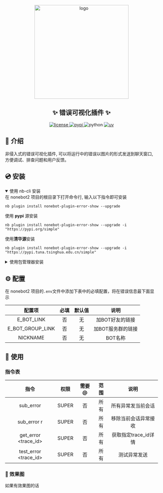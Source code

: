 <div align="center">
    <a href="https://v2.nonebot.dev/store">
    <img src="https://raw.githubusercontent.com/fllesser/nonebot-plugin-template/refs/heads/resource/.docs/NoneBotPlugin.svg" width="310" alt="logo"></a>

## ✨ 错误可视化插件 ✨

<a href="./LICENSE">
    <img src="https://img.shields.io/github/license/zifox666/nonebot-plugin-error-show.svg" alt="license">
</a>
<a href="https://pypi.python.org/pypi/nonebot-plugin-error-show">
    <img src="https://img.shields.io/pypi/v/nonebot-plugin-error-show.svg" alt="pypi">
</a>
<img src="https://img.shields.io/badge/python-3.10+-blue.svg" alt="python">
<a href="https://github.com/astral-sh/uv">
    <img src="https://img.shields.io/endpoint?url=https://raw.githubusercontent.com/astral-sh/uv/main/assets/badge/v0.json" alt="uv">
</a>
</div>

## 📖 介绍

非侵入式的错误可视化插件, 可以将运行中的错误以图片的形式发送到聊天窗口, 方便调试、排查问题和用户反馈。

## 💿 安装

<details open>
<summary>使用 nb-cli 安装</summary>
在 nonebot2 项目的根目录下打开命令行, 输入以下指令即可安装

    nb plugin install nonebot-plugin-error-show --upgrade
使用 **pypi** 源安装

    nb plugin install nonebot-plugin-error-show --upgrade -i "https://pypi.org/simple"
使用**清华源**安装

    nb plugin install nonebot-plugin-error-show --upgrade -i "https://pypi.tuna.tsinghua.edu.cn/simple"


</details>

<details>
<summary>使用包管理器安装</summary>
在 nonebot2 项目的插件目录下, 打开命令行, 根据你使用的包管理器, 输入相应的安装命令

<details open>
<summary>uv</summary>

    uv add nonebot-plugin-error-show
安装仓库 master 分支

    uv add git+https://github.com/zifox666/nonebot-plugin-error-show@master
</details>

<details>
<summary>pdm</summary>

    pdm add nonebot-plugin-error-show
安装仓库 master 分支

    pdm add git+https://github.com/zifox666/nonebot-plugin-error-show@master
</details>
<details>
<summary>poetry</summary>

    poetry add nonebot-plugin-error-show
安装仓库 master 分支

    poetry add git+https://github.com/zifox666/nonebot-plugin-error-show@master
</details>

打开 nonebot2 项目根目录下的 `pyproject.toml` 文件, 在 `[tool.nonebot]` 部分追加写入

    plugins = ["nonebot_plugin_error_show"]

</details>

## ⚙️ 配置

在 nonebot2 项目的`.env`文件中添加下表中的必填配置，将在错误信息最下面显示

|       配置项        | 必填 | 默认值 |     说明     |
|:----------------:|:--:| :----: |:----------:|
|    E_BOT_LINK    | 否  |   无   | 加BOT好友的链接  |
| E_BOT_GROUP_LINK | 否  |   无   | 加BOT服务群的链接 |
|     NICKNAME     | 否  |   无   |   BOT名称    |

## 🎉 使用
### 指令表
|          指令          |  权限   | 需要@ | 范围 |       说明       |
|:--------------------:|:-----:|:---:|:--:|:--------------:|
|      sub_error       | SUPER |  否  | 所有 |   所有异常发当前会话    |
|     sub_error r      | SUPER |  否  | 所有 |   移除当前会话异常接收   |
| get_error <trace_id> | SUPER |  否  | 所有 | 获取指定trace_id详情 |
|test_error <trace_id> | SUPER |  否  | 所有 |     测试异常发送     |

### 🎨 效果图
如果有效果图的话
